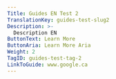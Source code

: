 ```yaml
---
Title: Guides EN Test 2
TranslationKey: guides-test-slug2
Description: >-
  Description EN
ButtonText: Learn More
ButtonAria: Learn More Aria
Weight: 2
TagID: guides-test-tag-2
LinkToGuide: www.google.ca
---
```


